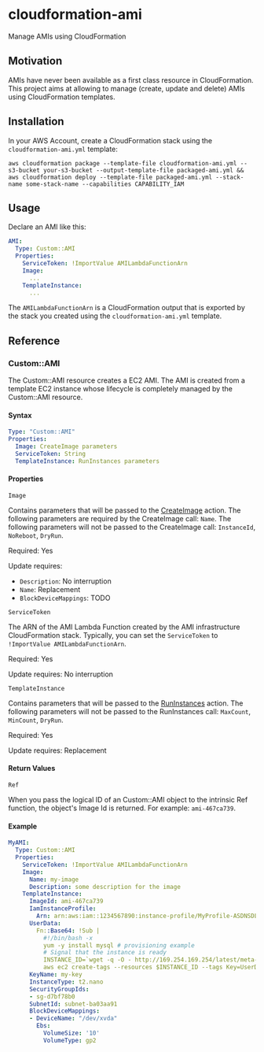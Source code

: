 # cloudformation-ami

Manage AMIs using CloudFormation

## Motivation

AMIs have never been available as a first class resource in CloudFormation.
This project aims at allowing to manage (create, update and delete) AMIs using CloudFormation templates.

## Installation

In your AWS Account, create a CloudFormation stack using the `cloudformation-ami.yml` template:

```
aws cloudformation package --template-file cloudformation-ami.yml --s3-bucket your-s3-bucket --output-template-file packaged-ami.yml && aws cloudformation deploy --template-file packaged-ami.yml --stack-name some-stack-name --capabilities CAPABILITY_IAM
```

## Usage

Declare an AMI like this:

```yaml
AMI:
  Type: Custom::AMI
  Properties:
    ServiceToken: !ImportValue AMILambdaFunctionArn
    Image:
      ...
    TemplateInstance:
      ...

```

The `AMILambdaFunctionArn` is a CloudFormation output that is exported by the stack you created 
using the `cloudformation-ami.yml` template.

## Reference

### Custom::AMI

The Custom::AMI resource creates a EC2 AMI. The AMI is created from a template EC2 instance whose lifecycle
is completely managed by the Custom::AMI resource.

#### Syntax

```yaml
Type: "Custom::AMI"
Properties: 
  Image: CreateImage parameters
  ServiceToken: String
  TemplateInstance: RunInstances parameters
```

#### Properties

`Image`

Contains parameters that will be passed to the [CreateImage](https://docs.aws.amazon.com/AWSEC2/latest/APIReference/API_CreateImage.html) action. 
The following parameters are required by the CreateImage call: `Name`.
The following parameters will not be passed to the CreateImage call: `InstanceId`, `NoReboot`, `DryRun`.

Required: Yes

Update requires:
* `Description`: No interruption
* `Name`: Replacement
* `BlockDeviceMappings`: TODO

`ServiceToken`

The ARN of the AMI Lambda Function created by the AMI infrastructure CloudFormation stack.
Typically, you can set the `ServiceToken` to `!ImportValue AMILambdaFunctionArn`.

Required: Yes

Update requires: No interruption


`TemplateInstance`

Contains parameters that will be passed to the [RunInstances](https://docs.aws.amazon.com/AWSEC2/latest/APIReference/API_RunInstances.html) action.
The following parameters will not be passed to the RunInstances call: `MaxCount`, `MinCount`, `DryRun`.

Required: Yes

Update requires: Replacement

#### Return Values

`Ref`

When you pass the logical ID of an Custom::AMI object to the intrinsic Ref function, 
the object's Image Id is returned. For example: `ami-467ca739`.


#### Example

```yaml
MyAMI:
  Type: Custom::AMI
  Properties:
    ServiceToken: !ImportValue AMILambdaFunctionArn
    Image:
      Name: my-image
      Description: some description for the image
    TemplateInstance:
      ImageId: ami-467ca739
      IamInstanceProfile:
        Arn: arn:aws:iam::1234567890:instance-profile/MyProfile-ASDNSDLKJ
      UserData:
        Fn::Base64: !Sub |
          #!/bin/bash -x
          yum -y install mysql # provisioning example
          # Signal that the instance is ready
          INSTANCE_ID=`wget -q -O - http://169.254.169.254/latest/meta-data/instance-id`
          aws ec2 create-tags --resources $INSTANCE_ID --tags Key=UserDataFinished,Value=true --region ${AWS::Region}
      KeyName: my-key
      InstanceType: t2.nano
      SecurityGroupIds:
      - sg-d7bf78b0
      SubnetId: subnet-ba03aa91
      BlockDeviceMappings:
      - DeviceName: "/dev/xvda"
        Ebs:
          VolumeSize: '10'
          VolumeType: gp2
```


